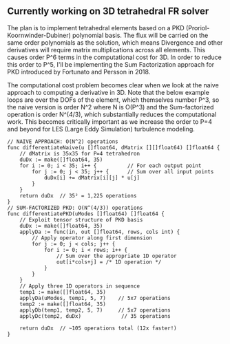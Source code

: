 ## Currently working on 3D tetrahedral FR solver

The plan is to implement tetrahedral elements based on a PKD
(Proriol-Koornwinder-Dubiner) polynomial basis. The flux will be carried on
the same order polynomials as the solution, which means Divergence and other
derivatives will require matrix multiplications across all elements. This
causes order P^6 terms in the computational cost for 3D. In order to reduce
this order to P^5, I'll be implementing the Sum Factorization approach for PKD
introduced by Fortunato and Persson in 2018.

The computational cost problem becomes clear when we look at the naive approach
to computing a derivative in 3D. Note that the below example loops are over
the DOFs of the element, which themselves number P^3, so the naive version
is order N^2 where N is O(P^3) and the Sum-factorized operation is order
N^(4/3), which substantially reduces the computational work. This becomes
critically important as we increase the order to P=4 and beyond for LES
(Large Eddy Simulation) turbulence modeling.

```
// NAIVE APPROACH: O(N^2) operations
func differentiateNaive(u []float64, dMatrix [][]float64) []float64 {
    // dMatrix is 35x35 for P=4 tetrahedron
    duDx := make([]float64, 35)
    for i := 0; i < 35; i++ {          // For each output point
        for j := 0; j < 35; j++ {      // Sum over all input points
            duDx[i] += dMatrix[i][j] * u[j]
        }
    }
    return duDx  // 35² = 1,225 operations
}
// SUM-FACTORIZED PKD: O(N^(4/3)) operations
func differentiatePKD(uModes []float64) []float64 {
    // Exploit tensor structure of PKD basis
    duDx := make([]float64, 35)
    applyDa := func(in, out []float64, rows, cols int) {
        // Apply operator along first dimension
        for j := 0; j < cols; j++ {
            for i := 0; i < rows; i++ {
                // Sum over the appropriate 1D operator
                out[i*cols+j] = /* 1D operation */
            }
        }
    }    
    // Apply three 1D operators in sequence
    temp1 := make([]float64, 35)
    applyDa(uModes, temp1, 5, 7)    // 5x7 operations
    temp2 := make([]float64, 35)
    applyDb(temp1, temp2, 5, 7)     // 5x7 operations
    applyDc(temp2, duDx)             // 35 operations
    
    return duDx  // ~105 operations total (12x faster!)
}
```
